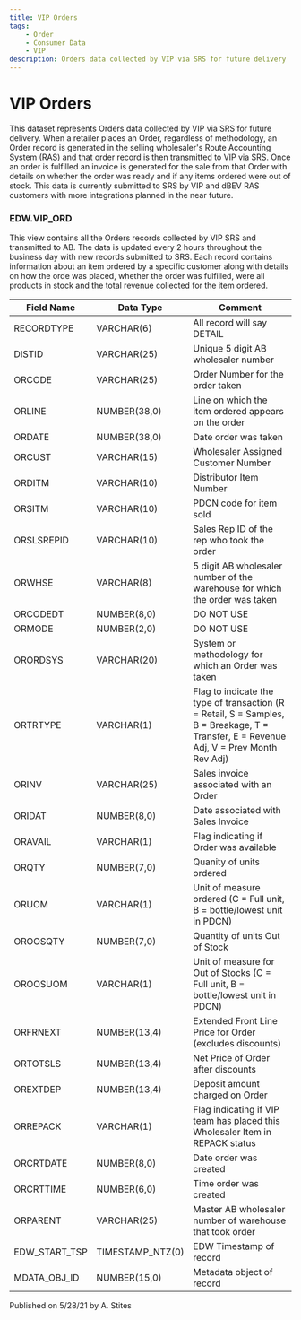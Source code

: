 ```yaml
---
title: VIP Orders
tags:
    - Order
    - Consumer Data
    - VIP
description: Orders data collected by VIP via SRS for future delivery
---
```

# VIP Orders  

This dataset represents Orders data collected by VIP via SRS for future delivery. When a retailer places an Order, regardless of methodology, an Order record is generated in the selling wholesaler's Route Accounting System (RAS) and that order record is then transmitted to VIP via SRS. Once an order is fulfilled an invoice is generated for the sale from that Order with details on whether the order was ready and if any items ordered were out of stock. This data is currently submitted to SRS by VIP and dBEV RAS customers with more integrations planned in the near future. 

  

### **EDW.VIP_ORD**
This view contains all the Orders records collected by VIP SRS and transmitted to AB. The data is updated every 2 hours throughout the business day with new records submitted to SRS. Each record contains information about an item ordered by a specific customer along with details on how the orde was placed, whether the order was fulfilled, were all products in stock and the total revenue collected for the item ordered.

 
| **Field Name** | **Data Type** | **Comment** |
| --- | --- | --- |  
| RECORDTYPE | VARCHAR(6) | All record will say DETAIL |
| DISTID | VARCHAR(25) | Unique 5 digit AB wholesaler number |
| ORCODE | VARCHAR(25) | Order Number for the order taken |
| ORLINE | NUMBER(38,0) | Line on which the item ordered appears on the order |
| ORDATE | NUMBER(38,0) | Date order was taken |
| ORCUST | VARCHAR(15) | Wholesaler Assigned Customer Number |
| ORDITM | VARCHAR(10) | Distributor Item Number |
| ORSITM | VARCHAR(10) | PDCN code for item sold |
| ORSLSREPID | VARCHAR(10) | Sales Rep ID of the rep who took the order |
| ORWHSE | VARCHAR(8) | 5 digit AB wholesaler number of the warehouse for which the order was taken |
| ORCODEDT | NUMBER(8,0) | DO NOT USE |
| ORMODE | NUMBER(2,0) | DO NOT USE |
| ORORDSYS | VARCHAR(20) | System or methodology for which an Order was taken |
| ORTRTYPE | VARCHAR(1) | Flag to indicate the type of transaction (R = Retail, S = Samples, B = Breakage, T = Transfer, E = Revenue Adj, V = Prev Month Rev Adj) |
| ORINV | VARCHAR(25) | Sales invoice associated with an Order |
| ORIDAT | NUMBER(8,0) | Date associated with Sales Invoice |
| ORAVAIL | VARCHAR(1) | Flag indicating if Order was available |
| ORQTY | NUMBER(7,0) | Quanity of units ordered |
| ORUOM | VARCHAR(1) | Unit of measure ordered (C = Full unit, B = bottle/lowest unit in PDCN) |
| OROOSQTY | NUMBER(7,0) | Quantity of units Out of Stock |
| OROOSUOM | VARCHAR(1) | Unit of measure for Out of Stocks (C = Full unit, B = bottle/lowest unit in PDCN) |
| ORFRNEXT | NUMBER(13,4) | Extended Front Line Price for Order (excludes discounts) |
| ORTOTSLS | NUMBER(13,4) | Net Price of Order after discounts |
| OREXTDEP | NUMBER(13,4) | Deposit amount charged on Order |
| ORREPACK | VARCHAR(1) | Flag indicating if VIP team has placed this Wholesaler Item in REPACK status |
| ORCRTDATE | NUMBER(8,0) | Date order was created |
| ORCRTTIME | NUMBER(6,0) | Time order was created |
| ORPARENT | VARCHAR(25) | Master AB wholesaler number of warehouse that took order |
| EDW\_START\_TSP | TIMESTAMP_NTZ(0) | EDW Timestamp of record |
| MDATA\_OBJ\_ID | NUMBER(15,0) | Metadata object of record |

  
  

  

  

  
Published on 5/28/21 by A. Stites
